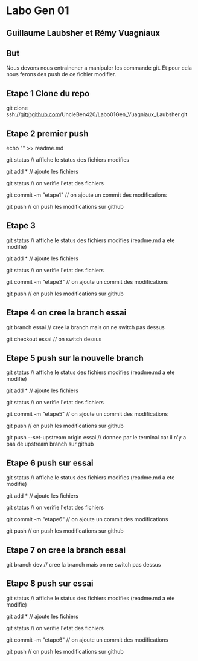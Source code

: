 # Labo Gen 01

## Guillaume Laubsher et Rémy Vuagniaux

## But

Nous devons nous entrainener a manipuler les commande git.
Et pour cela nous ferons des push de ce fichier modifier.

## Etape 1 Clone du repo

git clone ssh://git@github.com/UncleBen420/Labo01Gen_Vuagniaux_Laubsher.git

## Etape 2 premier push

echo "" >> readme.md

git status // affiche le status des fichiers modifies

git add * // ajoute les fichiers

git status // on verifie l'etat des fichiers

git commit -m "etape1" // on ajoute un commit des modifications

git push // on push les modifications sur github

## Etape 3

git status // affiche le status des fichiers modifies (readme.md a ete modifie)

git add * // ajoute les fichiers

git status // on verifie l'etat des fichiers

git commit -m "etape3" // on ajoute un commit des modifications

git push // on push les modifications sur github

## Etape 4 on cree la branch essai

git branch essai // cree la branch mais on ne switch pas dessus

git checkout essai // on switch dessus

## Etape 5 push sur la nouvelle branch

git status // affiche le status des fichiers modifies (readme.md a ete modifie)

git add * // ajoute les fichiers

git status // on verifie l'etat des fichiers

git commit -m "etape5" // on ajoute un commit des modifications

git push // on push les modifications sur github

git push --set-upstream origin essai // donnee par le terminal car il n'y a pas de upstream branch sur github

## Etape 6 push sur essai

git status // affiche le status des fichiers modifies (readme.md a ete modifie)

git add * // ajoute les fichiers

git status // on verifie l'etat des fichiers

git commit -m "etape6" // on ajoute un commit des modifications

git push // on push les modifications sur github

## Etape 7 on cree la branch essai

git branch dev // cree la branch mais on ne switch pas dessus


## Etape 8 push sur essai

git status // affiche le status des fichiers modifies (readme.md a ete modifie)

git add * // ajoute les fichiers

git status // on verifie l'etat des fichiers

git commit -m "etape6" // on ajoute un commit des modifications

git push // on push les modifications sur github
